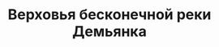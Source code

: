 ---
title: Верховья бесконечной реки Демьянка
location: Река Демьянка. Уватский район, Тюменская область, Россия
tags: [fav]
---